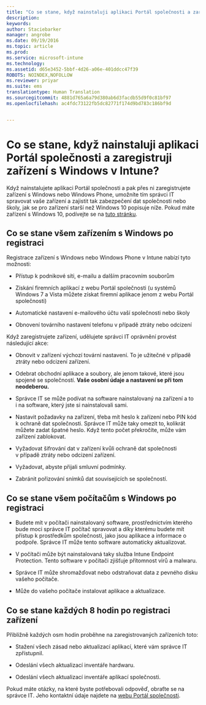 ```yaml
---
title: "Co se stane, když nainstaluji aplikaci Portál společnosti a zaregistruji zařízení s Windows v Intune? | Microsoft Intune"
description: 
keywords: 
author: Staciebarker
manager: angrobe
ms.date: 09/19/2016
ms.topic: article
ms.prod: 
ms.service: microsoft-intune
ms.technology: 
ms.assetid: d65e3452-5bbf-4d26-a06e-401ddcc47f39
ROBOTS: NOINDEX,NOFOLLOW
ms.reviewer: priyar
ms.suite: ems
translationtype: Human Translation
ms.sourcegitcommit: 4881d765a6a79d380ab6d3facdb55d9f0c81bf97
ms.openlocfilehash: ac4fdc73122fb5dc82771f174d9bd783c186bf9d


---
```



# Co se stane, když nainstaluji aplikaci Portál společnosti a zaregistruji zařízení s Windows v Intune?

Když nainstalujete aplikaci Portál společnosti a pak přes ni zaregistrujete zařízení s Windows nebo Windows Phone, umožníte tím správci IT spravovat vaše zařízení a zajistit tak zabezpečení dat společnosti nebo školy, jak se pro zařízení starší než Windows 10 popisuje níže. Pokud máte zařízení s Windows 10, podívejte se na [tuto stránku](what-happens-if-you-install-the-company-portal-app-and-enroll-your-device-in-intune-windows10.md).

## Co se stane všem zařízením s Windows po registraci
Registrace zařízení s Windows nebo Windows Phone v Intune nabízí tyto možnosti:

-   Přístup k podnikové síti, e-mailu a dalším pracovním souborům

-   Získání firemních aplikací z webu Portál společnosti (u systémů Windows 7 a Vista můžete získat firemní aplikace jenom z webu Portál společnosti)

-   Automatické nastavení e-mailového účtu vaší společnosti nebo školy

-   Obnovení továrního nastavení telefonu v případě ztráty nebo odcizení

Když zaregistrujete zařízení, udělujete správci IT oprávnění provést následující akce:

-   Obnovit v zařízení výchozí tovární nastavení. To je užitečné v případě ztráty nebo odcizení zařízení.

-   Odebrat obchodní aplikace a soubory, ale jenom takové, které jsou spojené se společností. **Vaše osobní údaje a nastavení se při tom neodeberou.**

-   Správce IT se může podívat na software nainstalovaný na zařízení a to i na software, který jste si nainstalovali sami.

-   Nastavit požadavky na zařízení, třeba mít heslo k zařízení nebo PIN kód k ochraně dat společnosti. Správce IT může taky omezit to, kolikrát můžete zadat špatné heslo. Když tento počet překročíte, může vám zařízení zablokovat.

-   Vyžadovat šifrování dat v zařízení kvůli ochraně dat společnosti v případě ztráty nebo odcizení zařízení. 

-   Vyžadovat, abyste přijali smluvní podmínky.

-   Zabránit pořizování snímků dat souvisejících se společností.

## Co se stane všem počítačům s Windows po registraci

-  Budete mít v počítači nainstalovaný software, prostřednictvím kterého bude moci správce IT počítač spravovat a díky kterému budete mít přístup k prostředkům společnosti, jako jsou aplikace a informace o podpoře. Správce IT může tento software automaticky aktualizovat.

-  V počítači může být nainstalovaná taky služba Intune Endpoint Protection. Tento software v počítači zjišťuje přítomnost virů a malwaru.

-  Správce IT může shromažďovat nebo odstraňovat data z pevného disku vašeho počítače.

-  Může do vašeho počítače instalovat aplikace a aktualizace.

## Co se stane každých 8 hodin po registraci zařízení
Přibližně každých osm hodin proběhne na zaregistrovaných zařízeních toto:

-   Stažení všech zásad nebo aktualizací aplikací, které vám správce IT zpřístupnil.

-   Odeslání všech aktualizací inventáře hardwaru.

-   Odeslání všech aktualizací inventáře aplikací společnosti.

Pokud máte otázky, na které byste potřebovali odpověď, obraťte se na správce IT. Jeho kontaktní údaje najdete na [webu Portál společnosti](http://portal.manage.microsoft.com).




<!--HONumber=Sep16_HO4-->


